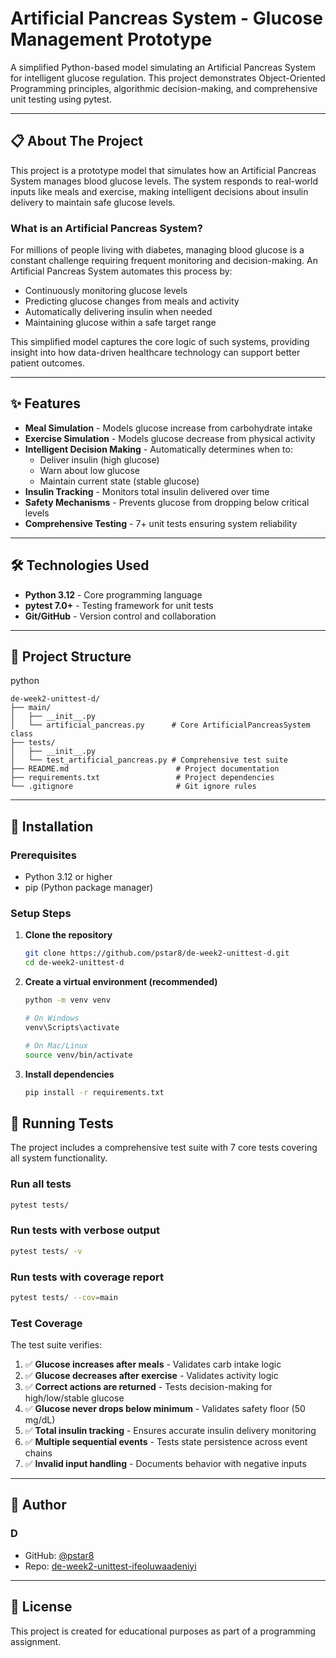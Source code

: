 # Artificial Pancreas System - Glucose Management Prototype

A simplified Python-based model simulating an Artificial Pancreas System for intelligent glucose regulation. This project demonstrates Object-Oriented Programming principles, algorithmic decision-making, and comprehensive unit testing using pytest.

---

## 📋 About The Project

This project is a prototype model that simulates how an Artificial Pancreas System manages blood glucose levels. The system responds to real-world inputs like meals and exercise, making intelligent decisions about insulin delivery to maintain safe glucose levels.

### What is an Artificial Pancreas System?

For millions of people living with diabetes, managing blood glucose is a constant challenge requiring frequent monitoring and decision-making. An Artificial Pancreas System automates this process by:

- Continuously monitoring glucose levels
- Predicting glucose changes from meals and activity
- Automatically delivering insulin when needed
- Maintaining glucose within a safe target range

This simplified model captures the core logic of such systems, providing insight into how data-driven healthcare technology can support better patient outcomes.

---

## ✨ Features

- **Meal Simulation** - Models glucose increase from carbohydrate intake
- **Exercise Simulation** - Models glucose decrease from physical activity
- **Intelligent Decision Making** - Automatically determines when to:
  - Deliver insulin (high glucose)
  - Warn about low glucose
  - Maintain current state (stable glucose)
- **Insulin Tracking** - Monitors total insulin delivered over time
- **Safety Mechanisms** - Prevents glucose from dropping below critical levels
- **Comprehensive Testing** - 7+ unit tests ensuring system reliability

---

## 🛠️ Technologies Used

- **Python 3.12** - Core programming language
- **pytest 7.0+** - Testing framework for unit tests
- **Git/GitHub** - Version control and collaboration

---

## 📁 Project Structure

python
```
de-week2-unittest-d/
├── main/
│   ├── __init__.py
│   └── artificial_pancreas.py      # Core ArtificialPancreasSystem class
├── tests/
│   ├── __init__.py
│   └── test_artificial_pancreas.py # Comprehensive test suite
├── README.md                        # Project documentation
├── requirements.txt                 # Project dependencies
└── .gitignore                       # Git ignore rules
```

---

## 🚀 Installation

### Prerequisites

- Python 3.12 or higher
- pip (Python package manager)

### Setup Steps

1. **Clone the repository**

   ```bash
   git clone https://github.com/pstar8/de-week2-unittest-d.git
   cd de-week2-unittest-d
   ```

2. **Create a virtual environment (recommended)**

   ```bash
   python -m venv venv
   
   # On Windows
   venv\Scripts\activate
   
   # On Mac/Linux
   source venv/bin/activate
   ```

3. **Install dependencies**

   ```bash
   pip install -r requirements.txt
   ```

## 🧪 Running Tests

The project includes a comprehensive test suite with 7 core tests covering all system functionality.

### Run all tests

```bash
pytest tests/
```

### Run tests with verbose output

```bash
pytest tests/ -v
```

### Run tests with coverage report

```bash
pytest tests/ --cov=main
```

### Test Coverage

The test suite verifies:

1. ✅ **Glucose increases after meals** - Validates carb intake logic
2. ✅ **Glucose decreases after exercise** - Validates activity logic
3. ✅ **Correct actions are returned** - Tests decision-making for high/low/stable glucose
4. ✅ **Glucose never drops below minimum** - Validates safety floor (50 mg/dL)
5. ✅ **Total insulin tracking** - Ensures accurate insulin delivery monitoring
6. ✅ **Multiple sequential events** - Tests state persistence across event chains
7. ✅ **Invalid input handling** - Documents behavior with negative inputs

---

## 👤 Author

### D

- GitHub: [@pstar8](https://github.com/pstar8)
- Repo: [de-week2-unittest-ifeoluwaadeniyi](https://github.com/pstar8/de-week2-unittest-ifeoluwaadeniyi)

---

## 📄 License

This project is created for educational purposes as part of a programming assignment.
